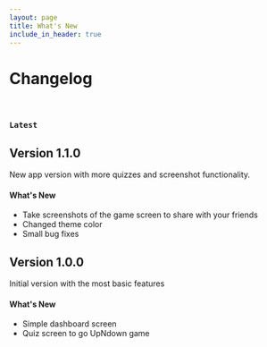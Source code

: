```yaml
---
layout: page
title: What's New
include_in_header: true
---
```


# Changelog

<br>

### `Latest`
## Version 1.1.0
New app version with more quizzes and screenshot functionality.

#### What's New
- Take screenshots of the game screen to share with your friends
- Changed theme color
- Small bug fixes

## Version 1.0.0
Initial version with the most basic features

#### What's New
- Simple dashboard screen
- Quiz screen to go UpNdown game

<br>